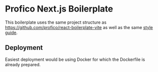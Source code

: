 # Profico Next.js Boilerplate

This boilerplate uses the same project structure as https://github.com/profico/react-boilerplate-vite as well as the same [style guide](https://github.com/profico/react-boilerplate-vite/blob/master/style-guide.md).

## Deployment

Easiest deployment would be using Docker for which the Dockerfile is already prepared.
